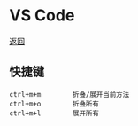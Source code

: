 [ide]: /note/ide/README.md

# VS Code

[返回][ide]

## 快捷键

```text
ctrl+m+m        折叠/展开当前方法
ctrl+m+o        折叠所有
ctrl+m+l        展开所有
```
